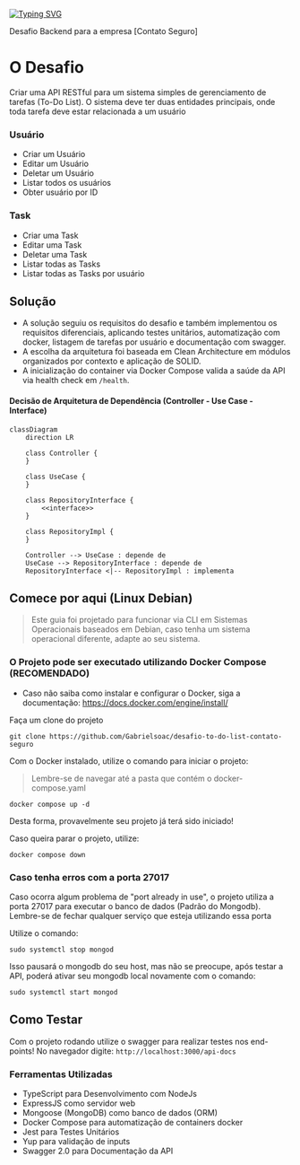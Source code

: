 [![Typing SVG](https://readme-typing-svg.herokuapp.com?font=Fira+Code&pause=1000&color=2EF74D&repeat=false&width=435&lines=BACKEND+CHALLENGER+-+CONTATO+SEGURO)](https://git.io/typing-svg)

Desafio Backend para a empresa [Contato Seguro]

# O Desafio

Criar uma API RESTful para um sistema simples de gerenciamento de tarefas (To-Do List). O sistema deve ter duas entidades principais, onde toda tarefa deve estar relacionada a um usuário

### Usuário
- Criar um Usuário
- Editar um Usuário
- Deletar um Usuário
- Listar todos os usuários
- Obter usuário por ID 

### Task
- Criar uma Task
- Editar uma Task
- Deletar uma Task
- Listar todas as Tasks
- Listar todas as Tasks por usuário

## Solução

  - A solução seguiu os requisitos do desafio e também implementou os requisitos diferenciais, aplicando testes unitários, automatização com docker, listagem de tarefas por usuário e documentação com swagger.
  - A escolha da arquitetura foi baseada em Clean Architecture em módulos organizados por contexto e aplicação de SOLID.
  -  A inicialização do container via Docker Compose valida a saúde da API via health check em `/health`.

#### Decisão de Arquitetura de Dependência (Controller - Use Case - Interface)

```mermaid
classDiagram
    direction LR

    class Controller {
    }

    class UseCase {
    }

    class RepositoryInterface {
        <<interface>>
    }

    class RepositoryImpl {
    }

    Controller --> UseCase : depende de
    UseCase --> RepositoryInterface : depende de
    RepositoryInterface <|-- RepositoryImpl : implementa

```
## Comece por aqui (Linux Debian)

   > Este guia foi projetado para funcionar via CLI em Sistemas Operacionais baseados em Debian, caso tenha um sistema operacional diferente, adapte ao seu sistema.
 
  ### O Projeto pode ser executado utilizando Docker Compose (RECOMENDADO)
  - Caso não saiba como instalar e configurar o Docker, siga a documentação: https://docs.docker.com/engine/install/

  Faça um clone do projeto
  ```
  git clone https://github.com/Gabrielsoac/desafio-to-do-list-contato-seguro
  ```
 
  Com o Docker instalado, utilize o comando para iniciar o projeto:
  > Lembre-se de navegar até a pasta que contém o docker-compose.yaml
  ```
  docker compose up -d
  ```
  Desta forma, provavelmente seu projeto já terá sido iniciado!

  Caso queira parar o projeto, utilize:
  ```
  docker compose down
  ```

  ### Caso tenha erros com a porta 27017

  Caso ocorra algum problema de "port already in use", o projeto utiliza a porta 27017 para executar o banco de dados (Padrão do Mongodb).
  Lembre-se de fechar qualquer serviço que esteja utilizando essa porta
  
  Utilize o comando:
  ```
  sudo systemctl stop mongod
  ```
  Isso pausará o mongodb do seu host, mas não se preocupe, após testar a API, poderá ativar seu mongodb local novamente com o comando:

  ```
  sudo systemctl start mongod
  ```
  ## Como Testar
  Com o projeto rodando utilize o swagger para realizar testes nos end-points! No navegador digite: `http://localhost:3000/api-docs`

### Ferramentas Utilizadas
- TypeScript para Desenvolvimento com NodeJs
- ExpressJS como servidor web
- Mongoose (MongoDB) como banco de dados (ORM) 
- Docker Compose para automatização de containers docker
- Jest para Testes Unitários
- Yup para validação de inputs
- Swagger 2.0 para Documentação da API
